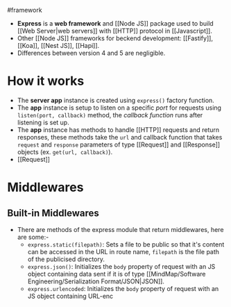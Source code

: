 #framework
- **Express** is a **web framework** and [[Node JS]] package used to build [[Web Server|web servers]] with [[HTTP]] protocol in [[Javascript]].
- Other [[Node JS]] frameworks for beckend development: [[Fastify]], [[Koa]], [[Nest JS]], [[Hapi]].
- Differences between version 4 and 5 are negligible.
# How it works
- The **server app** instance is created using `express()` factory function.
- The **app** instance is setup to listen on a specific *port* for requests using `listen(port, callback)` method, the *callback function* runs after listening is set up.
- The **app** instance has methods to handle [[HTTP]] requests and return responses, these methods take the `url` and callback function that takes `request` and `response` parameters of type [[Request]] and [[Response]] objects (ex. `get(url, callback)`).
- [[Request]] 
# Middlewares
## Built-in Middlewares
- There are methods of the express module that return middlewares, here are some:-
	- `express.static(filepath)`: Sets a file to be public so that it's content can be accessed in the URL in route name, `filepath` is the file path of the publicised directory.
	- `express.json()`: Initializes the `body` property of request with an JS object containing data sent if it is of type [[MindMap/Software Engineering/Serialization Format/JSON|JSON]].
	- `express.urlencoded`: Initializes the `body` property of request with an JS object containing URL-enc